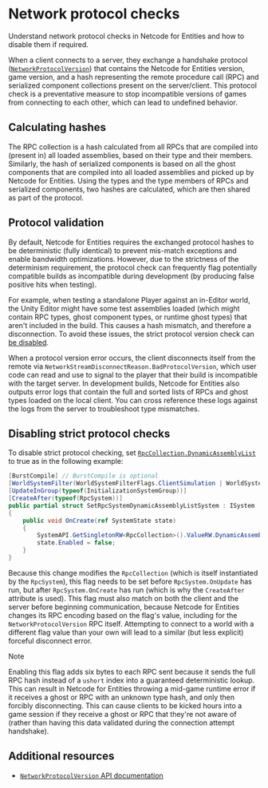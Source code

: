 # Network protocol checks

Understand network protocol checks in Netcode for Entities and how to disable them if required.

When a client connects to a server, they exchange a handshake protocol ([`NetworkProtocolVersion`](https://docs.unity3d.com/Packages/com.unity.netcode@latest/index.html?subfolder=/api/Unity.NetCode.NetworkProtocolVersion.html)) that contains the Netcode for Entities version, game version, and a hash representing the remote procedure call (RPC) and serialized component collections present on the server/client. This protocol check is a preventative measure to stop incompatible versions of games from connecting to each other, which can lead to undefined behavior.

## Calculating hashes

The RPC collection is a hash calculated from all RPCs that are compiled into (present in) all loaded assemblies, based on their type and their members. Similarly, the hash of serialized components is based on all the ghost components that are compiled into all loaded assemblies and picked up by Netcode for Entities. Using the types and the type members of RPCs and serialized components, two hashes are calculated, which are then shared as part of the protocol.

## Protocol validation

By default, Netcode for Entities requires the exchanged protocol hashes to be deterministic (fully identical) to prevent mis-match exceptions and enable bandwidth optimizations. However, due to the strictness of the determinism requirement, the protocol check can frequently flag potentially compatible builds as incompatible during development (by producing false positive hits when testing).

For example, when testing a standalone Player against an in-Editor world, the Unity Editor might have some test assemblies loaded (which might contain RPC types, ghost component types, or runtime ghost types) that aren't included in the build. This causes a hash mismatch, and therefore a disconnection. To avoid these issues, the strict protocol version check can [be disabled](#disabling-strict-protocol-checks).

When a protocol version error occurs, the client disconnects itself from the remote via `NetworkStreamDisconnectReason.BadProtocolVersion`, which user code can read and use to signal to the player that their build is incompatible with the target server. In development builds, Netcode for Entities also outputs error logs that contain the full and sorted lists of RPCs and ghost types loaded on the local client. You can cross reference these logs against the logs from the server to troubleshoot type mismatches.

## Disabling strict protocol checks

To disable strict protocol checking, set [`RpcCollection.DynamicAssemblyList`](https://docs.unity3d.com/Packages/com.unity.netcode@latest/index.html?subfolder=/api/Unity.NetCode.RpcCollection.html#Unity_NetCode_RpcCollection_DynamicAssemblyList)
to true as in the following example:

```csharp
[BurstCompile] // BurstCompile is optional
[WorldSystemFilter(WorldSystemFilterFlags.ClientSimulation | WorldSystemFilterFlags.ServerSimulation | WorldSystemFilterFlags.ThinClientSimulation)]
[UpdateInGroup(typeof(InitializationSystemGroup))]
[CreateAfter(typeof(RpcSystem))]
public partial struct SetRpcSystemDynamicAssemblyListSystem : ISystem
{
    public void OnCreate(ref SystemState state)
    {
        SystemAPI.GetSingletonRW<RpcCollection>().ValueRW.DynamicAssemblyList = true;
        state.Enabled = false;
    }
}
```

Because this change modifies the `RpcCollection` (which is itself instantiated by the `RpcSystem`), this flag needs to be set before `RpcSystem.OnUpdate` has run, but after `RpcSystem.OnCreate` has run (which is why the `CreateAfter` attribute is used). This flag must also match on both the client and the server before beginning communication, because Netcode for Entities changes its RPC encoding based on the flag's value, including for the `NetworkProtocolVersion` RPC itself. Attempting to connect to a world with a different flag value than your own will lead to a similar (but less explicit) forceful disconnect error.

> [!NOTE]
> Enabling this flag adds six bytes to each RPC sent because it sends the full RPC hash instead of a `ushort` index into a guaranteed deterministic lookup. This can result in Netcode for Entities throwing a mid-game runtime error if it receives a ghost or RPC with an unknown type hash, and only then forcibly disconnecting. This can cause clients to be kicked hours into a game session if they receive a ghost or RPC that they're not aware of (rather than having this data validated during the connection attempt handshake).

## Additional resources

- [`NetworkProtocolVersion` API documentation](https://docs.unity3d.com/Packages/com.unity.netcode@latest/index.html?subfolder=/api/Unity.NetCode.NetworkProtocolVersion.html)
